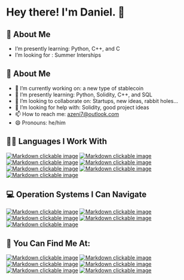 # Hey there! I'm Daniel. 👋

## 🙂 About Me
-  I’m presently learning: Python, C++, and C
-  I’m looking for : Summer Interships

## 🙂 About Me
- 🔭 I’m currently working on: a new type of stablecoin
- 🌱 I’m presently learning: Python, Solidity, C++, and SQL
- 👯 I’m looking to collaborate on: Startups, new ideas, rabbit holes...
- 🤔 I’m looking for help with: Solidity, good project ideas
- 📫 How to reach me: azeni7@outlook.com
- 😄 Pronouns: he/him

## 👨‍💻 Languages I Work With
[![Markdown clickable image](https://img.shields.io/badge/Python-FFD43B?style=for-the-badge&logo=python&logoColor=darkgreen "Python")](https://www.python.org/)
[![Markdown clickable image](https://img.shields.io/badge/C%2B%2B-00599C?style=for-the-badge&logo=c%2B%2B&logoColor=white "C++")](https://en.wikipedia.org/wiki/C%2B%2B)
[![Markdown clickable image](https://img.shields.io/badge/R-000a8f?style=for-the-badge&logo=r&logoColor=white "R")](https://www.r-project.org/)
[![Markdown clickable image](https://img.shields.io/badge/Solidity-5921af?style=for-the-badge&logo=solidity&logoColor=white "Solidity")](https://soliditylang.org/)
[![Markdown clickable image](https://img.shields.io/badge/MySQL-005C84?style=for-the-badge&logo=mysql&logoColor=white "MySQL")](https://www.mysql.com/)
[![Markdown clickable image](https://img.shields.io/badge/HTML5-E34F26?style=for-the-badge&logo=html5&logoColor=white "HTML5")](https://html.com/html5/)
[![Markdown clickable image](https://img.shields.io/badge/CSS3-1572B6?style=for-the-badge&logo=css3&logoColor=white "CSS3")](https://en.wikipedia.org/wiki/CSS)

## 💻 Operation Systems I Can Navigate
[![Markdown clickable image](https://img.shields.io/badge/Windows-0078D6?style=for-the-badge&logo=windows&logoColor=white "Windows")](https://www.microsoft.com/en-us/windows)
[![Markdown clickable image](https://img.shields.io/badge/mac%20os-000000?style=for-the-badge&logo=apple&logoColor=white "Mac OS")](https://www.apple.com/)
[![Markdown clickable image](https://img.shields.io/badge/Ubuntu-E95420?style=for-the-badge&logo=ubuntu&logoColor=white "Ubuntu")](https://ubuntu.com/)
[![Markdown clickable image](https://img.shields.io/badge/iOS-000000?style=for-the-badge&logo=ios&logoColor=white "iOS")](https://www.apple.com/)
[![Markdown clickable image](https://img.shields.io/badge/Android-3DDC84?style=for-the-badge&logo=android&logoColor=white "Android")](https://www.android.com/)

## 📱 You Can Find Me At:
[![Markdown clickable image](https://img.shields.io/badge/linkedin-0078D6?style=for-the-badge&logo=linkedin&logoColor=white "LinkedIn")](https://www.linkedin.com/in/adrian-zeni/)
[![Markdown clickable image](https://img.shields.io/badge/github-050209?style=for-the-badge&logo=github&logoColor=white "GitHub")](https://github.com/Pr1ncipal)
[![Markdown clickable image](https://img.shields.io/badge/hackerrank-080161?style=for-the-badge&logo=hackerrank&logoColor=green "HackerRank")](https://www.hackerrank.com/azeni7?hr_r=1)
[![Markdown clickable image](https://img.shields.io/badge/leetcode-adadad?style=for-the-badge&logo=leetcode&logoColor=orange "LeetCode")](https://leetcode.com/azeni/)
[![Markdown clickable image](https://img.shields.io/badge/handshake-050209?style=for-the-badge&logo=handshake&logoColor=green "Handshake")](https://app.joinhandshake.com/stu/users/34295858)
[![Markdown clickable image](https://img.shields.io/badge/linktree-050209?style=for-the-badge&logo=linktree&logoColor=green "Other")](https://dot.cards/azeni)



